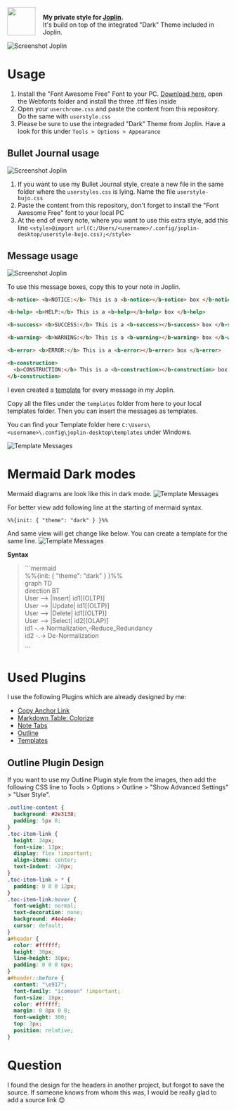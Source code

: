 <img width="64" src="https://raw.githubusercontent.com/laurent22/joplin/dev/Assets/LinuxIcons/256x256.png" align="left" style="padding:0 1em 1em 0" />

**My private style for [Joplin](https://joplinapp.org).**<br />
It's build on top of the integrated "Dark" Theme included in Joplin.

![Screenshot Joplin](/assets/screenshot1.png)

# Usage

1. Install the "Font Awesome Free" Font to your PC. [Download here](https://fontawesome.com/how-to-use/on-the-web/setup/hosting-font-awesome-yourself), open the Webfonts folder and install the three .ttf files inside
2. Open your `userchrome.css` and paste the content from this repository. Do the same with `userstyle.css`
3. Please be sure to use the integraded "Dark" Theme from Joplin. Have a look for this under `Tools > Options > Appearance`

## Bullet Journal usage

![Screenshot Joplin](/assets/screenshot2.png)

1. If you want to use my Bullet Journal style, create a new file in the same folder where the `userstyles.css` is lying. Name the file `userstyle-bujo.css`
2. Paste the content from this repository, don't forget to install the "Font Awesome Free" font to your local PC
3. At the end of every note, where you want to use this extra style, add this line `<style>@import url(C:/Users/<username>/.config/joplin-desktop/userstyle-bujo.css);</style>`

## Message usage

![Screenshot Joplin](/assets/screenshot3.png)

To use this message boxes, copy this to your note in Joplin.

```html
<b-notice> <b>NOTICE:</b> This is a <b-notice></b-notice> box </b-notice>

<b-help> <b>HELP:</b> This is a <b-help></b-help> box </b-help>

<b-success> <b>SUCCESS:</b> This is a <b-success></b-success> box </b-success>

<b-warning> <b>WARNING:</b> This is a <b-warning></b-warning> box </b-warning>

<b-error> <b>ERROR:</b> This is a <b-error></b-error> box </b-error>

<b-construction>
  <b>CONSTRUCTION:</b> This is a <b-construction></b-construction> box.
</b-construction>
```

I even created a [template](https://joplinapp.org/#note-templates) for every message in my Joplin.

Copy all the files under the `templates` folder from here to your local templates folder. Then you can insert the messages as templates.

You can find your Template folder here `C:\Users\<username>\.config\joplin-desktop\templates` under Windows.

![Template Messages](/assets/template_messages.png)

# Mermaid Dark modes

Mermaid diagrams are look like this in dark mode.
![Template Messages](/assets/SimpleDark.png)

For better view add following line at the starting of mermaid syntax.

```
%%{init: { "theme": "dark" } }%%
```

And same view will get change like below. You can create a template for the same line.
![Template Messages](/assets/ReadyMadeDark.png)

**Syntax**

> <span>```</span>mermaid <br/>
> %%{init: { "theme": "dark" } }%% <br/>
> graph TD <br/>
> direction BT <br/>
> User --> |Insert| id1[(OLTP)] <br/>
> User --> |Update| id1[(OLTP)] <br/>
> User --> |Delete| id1[(OLTP)] <br/>
> User --> |Select| id2[(OLAP)] <br/>
> id1 -.-> Normalization,-Reduce_Redundancy <br/>
> id2 -.-> De-Normalization <br/>
>
> <p>```</p>

# Used Plugins

I use the following Plugins which are already designed by me:

- [Copy Anchor Link](https://github.com/hieuthi/joplin-plugin-copy-anchor-link)
- [Markdown Table: Colorize](https://github.com/hieuthi/joplin-plugin-markdown-table-colorize)
- [Note Tabs](https://github.com/benji300/joplin-note-tabs)
- [Outline](https://github.com/cqroot/joplin-outline)
- [Templates](https://github.com/joplin/plugin-templates)

## Outline Plugin Design

If you want to use my Outline Plugin style from the images, then add the following CSS line to Tools > Options > Outline > "Show Advanced Settings" > "User Style".

```css
.outline-content {
  background: #2e3138;
  padding: 5px 0;
}
.toc-item-link {
  height: 34px;
  font-size: 13px;
  display: flex !important;
  align-items: center;
  text-indent: -20px;
}
.toc-item-link > * {
  padding: 0 0 0 12px;
}
.toc-item-link:hover {
  font-weight: normal;
  text-decoration: none;
  background: #4e4e4e;
  cursor: default;
}
a#header {
  color: #ffffff;
  height: 30px;
  line-height: 30px;
  padding: 0 0 0 6px;
}
a#header::before {
  content: "\e917";
  font-family: "icomoon" !important;
  font-size: 18px;
  color: #ffffff;
  margin: 0 8px 0 0;
  font-weight: 300;
  top: 3px;
  position: relative;
}
```

# Question

I found the design for the headers in another project, but forgot to save the source. If someone knows from whom this was, I would be really glad to add a source link 😊
